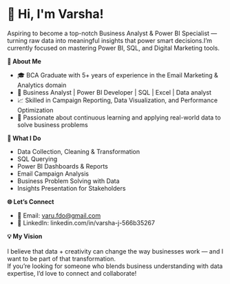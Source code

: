 # 👋 Hi, I'm Varsha!

Aspiring to become a top-notch Business Analyst & Power BI Specialist — turning raw data into meaningful insights that power smart decisions.I’m currently focused on mastering Power BI, SQL, and Digital Marketing tools.<br>

<B>🔑 About Me<br></b>
- 🎓 BCA Graduate with 5+ years of experience in the Email Marketing & Analytics domain<br>
- 💼 Business Analyst | Power BI Developer | SQL | Excel | Data analyst<br>
- 📈 Skilled in Campaign Reporting, Data Visualization, and Performance Optimization<br>
- 🌱 Passionate about continuous learning and applying real-world data to solve business problems<br>

<b>💼 What I Do<br></b>
- Data Collection, Cleaning & Transformation<br>
- SQL Querying <br>
- Power BI Dashboards & Reports<br>
- Email Campaign Analysis<br>
- Business Problem Solving with Data<br>
- Insights Presentation for Stakeholders<br>


<b>🌐 Let’s Connect<br></b>
- 📧 Email: varu.fdo@gmail.com<br>
- 🔗 LinkedIn: linkedin.com/in/varsha-j-566b35267<br>


<b>💡 My Vision<br><br></b>
I believe that data + creativity can change the way businesses work — and I want to be part of that transformation. <br>
If you’re looking for someone who blends business understanding with data expertise, I’d love to connect and collaborate!<br>
